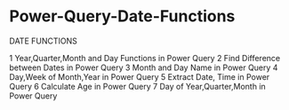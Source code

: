 # Power-Query-Date-Functions #

DATE FUNCTIONS

1 Year,Quarter,Month and Day Functions in Power Query 
2 Find Difference between Dates in Power Query
3 Month and Day Name in Power Query 
4 Day,Week of Month,Year in Power Query 
5 Extract Date, Time in Power Query
6 Calculate Age in Power Query
7 Day of Year,Quarter,Month in Power Query
